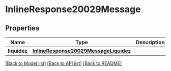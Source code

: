 # InlineResponse20029Message

## Properties
Name | Type | Description | Notes
------------ | ------------- | ------------- | -------------
**liquidez** | [**InlineResponse20029MessageLiquidez**](InlineResponse20029MessageLiquidez.md) |  | [optional] 

[[Back to Model list]](../README.md#documentation-for-models) [[Back to API list]](../README.md#documentation-for-api-endpoints) [[Back to README]](../README.md)

